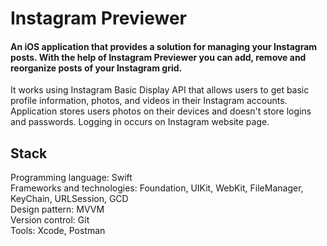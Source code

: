 # Instagram Previewer
#### An iOS application that provides a solution for managing your Instagram posts. With the help of Instagram Previewer you can add, remove and reorganize posts of your Instagram grid.

It works using Instagram Basic Display API that allows users to get basic profile information, photos, and videos in their Instagram accounts. Application stores users photos on their devices and doesn't store logins and passwords. Logging in occurs on Instagram website page.



## Stack
Programming language: Swift <br>
Frameworks and technologies: Foundation, UIKit, WebKit, FileManager, KeyChain, URLSession, GCD <br>
Design pattern: MVVM <br>
Version control: Git <br>
Tools: Xcode, Postman <br>

